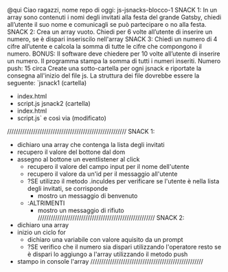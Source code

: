 @qui
Ciao ragazzi,
nome repo di oggi: js-jsnacks-blocco-1
SNACK 1:
In un array sono contenuti i nomi degli invitati alla festa del grande Gatsby, chiedi all’utente il suo nome e comunicagli se può partecipare o no alla festa.
SNACK 2:
Crea un array vuoto.
Chiedi per 6 volte all’utente di inserire un numero, se è dispari inseriscilo nell'array
SNACK 3:
Chiedi un numero di 4 cifre all’utente
e calcola la somma di tutte le cifre che compongono il numero.
BONUS:
Il software deve chiedere per 10 volte all’utente di inserire un numero.
Il programma stampa la somma di tutti i numeri inseriti.
Numero push: 15 circa
Create una sotto-cartella per ogni jsnack e riportate la consegna all'inizio del file js.
La struttura dei file dovrebbe essere la seguente:
`jsnack1 (cartella)
- index.html
- script.js
jsnack2 (cartella)
- index.html
- script.js`
e così via (modificato)

///////////////////////////////////////////////////////
SNACK 1:
- dichiaro una array che contenga la lista degli invitati
- recupero il valore del bottone dal dom
- assegno al bottone un eventlistener al click
    - recupero il valore del campo input per il nome dell'utente
    - recupero il valore da un'id per il messaggio all'utente
    - ?SE utilizzo il metodo .inculdes per verificare se l'utente è nella lista degli invitati, se corrisponde
        - mostro un messaggio di benvenuto
    - :ALTRIMENTI
        - mostro un messaggio di rifiuto
//////////////////////////////////////////////////////
SNACK 2:
- dichiaro una array
- inizio un ciclo for
    - dichiaro una variabile con valore aquisito da un prompt
    - ?SE verifico che il numero sia dispari utilizzando l'operatore resto
        se è dispari lo aggiungo a l'array utilizzando il metodo push
- stampo in console l'array
////////////////////////////////////////////////////


